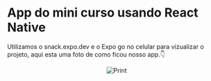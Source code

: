 # App do mini curso usando React Native
Utilizamos o snack.expo.dev e o Expo go no celular para vizualizar o projeto, aqui esta uma foto de como ficou nosso app.👇

<p align="center">
  <img alt="Print" src="https://github.com/GabrielVesal/nada/blob/eed1f446764d17a9fe4b8e8be91e6e6666996048/Captura%20de%20tela%202023-11-24%20102419.png">
</p> 
